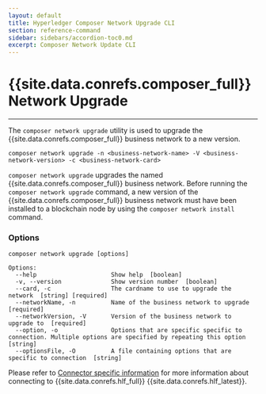 ```yaml
---
layout: default
title: Hyperledger Composer Network Upgrade CLI
section: reference-command
sidebar: sidebars/accordion-toc0.md
excerpt: Composer Network Update CLI
---
```


# {{site.data.conrefs.composer_full}} Network Upgrade

---

The `composer network upgrade` utility is used to upgrade the {{site.data.conrefs.composer_full}} business network to a new version.

```
composer network upgrade -n <business-network-name> -V <business-network-version> -c <business-network-card>
```

`composer network upgrade` upgrades the named {{site.data.conrefs.composer_full}} business network. Before running the `composer network upgrade` command, a new version of the {{site.data.conrefs.composer_full}} business network must have been installed to a blockchain node by using the `composer network install` command.

### Options

```
composer network upgrade [options]

Options:
  --help                     Show help  [boolean]
  -v, --version              Show version number  [boolean]
  --card, -c                 The cardname to use to upgrade the network  [string] [required]
  --networkName, -n          Name of the business network to upgrade  [required]
  --networkVersion, -V       Version of the business network to upgrade to  [required]
  --option, -o               Options that are specific specific to connection. Multiple options are specified by repeating this option  [string]
  --optionsFile, -O          A file containing options that are specific to connection  [string]
```

Please refer to [Connector specific information](../managing/connector-information.html) for more information about connecting to {{site.data.conrefs.hlf_full}} {{site.data.conrefs.hlf_latest}}.
